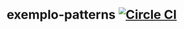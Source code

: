 # exemplo-patterns [![Circle CI](https://circleci.com/gh/stefanteixeira/exemplo-patterns.svg?style=shield)](https://circleci.com/gh/stefanteixeira/exemplo-patterns)
